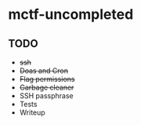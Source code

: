 # mctf-uncompleted 
## TODO
- ~~ssh~~
- ~~Doas and Cron~~
- ~~Flag permissions~~
- ~~Garbage cleaner~~
- SSH passphrase 
- Tests
- Writeup

